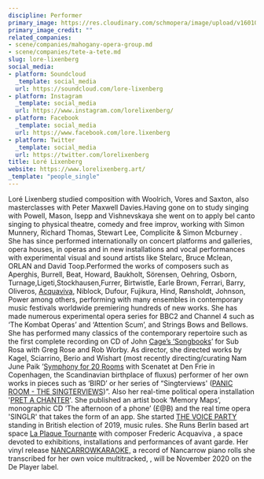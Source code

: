 ```yaml
---
discipline: Performer
primary_image: https://res.cloudinary.com/schmopera/image/upload/v1601056078/media/2020/09/LoreLixenberg_ycf7zn.jpg
primary_image_credit: ""
related_companies:
- scene/companies/mahogany-opera-group.md
- scene/companies/tete-a-tete.md
slug: lore-lixenberg
social_media:
- platform: Soundcloud
  _template: social_media
  url: https://soundcloud.com/lore-lixenberg
- platform: Instagram
  _template: social_media
  url: https://www.instagram.com/lorelixenberg/
- platform: Facebook
  _template: social_media
  url: https://www.facebook.com/lore.lixenberg
- platform: Twitter
  _template: social_media
  url: https://twitter.com/lorelixenberg
title: Loré Lixenberg
website: https://www.lorelixenberg.art/
_template: "people_single"
---
```

Loré Lixenberg studied composition with Woolrich, Vores and Saxton, also masterclasses with Peter Maxwell Davies.Having gone on to study singing with Powell, Mason, Isepp and Vishnevskaya she went on to apply bel canto singing to physical theatre, comedy and free improv, working with Simon Munnery, Richard Thomas, Stewart Lee, Complicite & Simon Mcburney . She has since performed internationally on concert platforms and galleries, opera houses, in operas and in new installations and vocal performances with experimental visual and sound artists like Stelarc, Bruce Mclean, ORLAN and David Toop.Performed the works of composers such as Aperghis, Burrell, Beat, Howard, Baukholt, Sörensen, Oehring, Osborn, Turnage,Ligeti,Stockhausen,Furrer, Birtwistle, Earle Brown, Ferrari, Barry, Oliveros, [Acquaviva](http://www.frederic-acquaviva.net/), Niblock, Dufour, Fujikura, Hind, Rønsholdt, Johnson, Power among others, performing with many ensembles in contemporary music festivals worldwide premiering hundreds of new works. She has made numerous experimental opera series for BBC2 and Channel 4 such as ‘The Kombat Operas’ and ‘Attention Scum’, and Strings Bows and Bellows. She has performed many classics of the contemporary repertoire such as the first complete recording on CD of John [Cage’s ‘Songbooks](https://www.subrosa.net/en/catalogue/unclassical/song-books.html)’ for Sub Rosa with Greg Rose and Rob Worby. As director, she directed works by Kagel, Sciarrino, Berio and Wishart (most recently directing/curating Nam June Paik ’[Symphony for 20 Rooms](http://denfrie.dk/en/exhibition/symphony-20-rooms/) with Scenatet at Den Frie in Copenhagen, the Scandinavian birthplace of fluxus) performer of her own works in pieces such as ‘BIRD’ or her series of “Singterviews' ([PANIC ROOM - THE SINGTERVIEWS](https://www.lorelixenberg.art/))”. Also her real-time political opera installation '[PRET A CHANTER](https://www.lorelixenberg.art/pret-a-chanter)'. She published an artist book ‘Memory Maps’, monographic CD ‘The afternoon of a phone’ (£@B) and the real time opera 'SINGLR' that takes the form of an app. She started [THE VOICE PARTY](https://www.lorelixenberg.art/the-voice-party) standing in British election of 2019, music rules. She Runs Berlin based art space [La Plaque Tournante](http://www.laplaquetournante.org/) with composer Frederic Acquaviva , a space devoted to exhibitions, installations and performances of avant garde. Her vinyl release [NANCARROWKARAOKE,](https://www.lorelixenberg.art/nancarrowkaraoke) a record of Nancarrow piano rolls she transcribed for her own voice multitracked, , will be November 2020 on the De Player label.